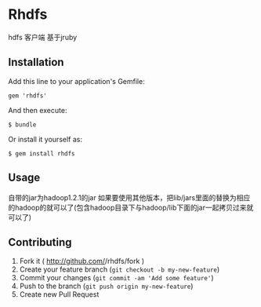 # Rhdfs

hdfs 客户端 基于jruby

## Installation

Add this line to your application's Gemfile:

    gem 'rhdfs'

And then execute:

    $ bundle

Or install it yourself as:

    $ gem install rhdfs

## Usage

   自带的jar为hadoop1.2.1的jar
   如果要使用其他版本，把lib/jars里面的替换为相应的hadoop的就可以了(包含hadoop目录下与hadoop/lib下面的jar一起拷贝过来就可以了)


## Contributing

1. Fork it ( http://github.com/<my-github-username>/rhdfs/fork )
2. Create your feature branch (`git checkout -b my-new-feature`)
3. Commit your changes (`git commit -am 'Add some feature'`)
4. Push to the branch (`git push origin my-new-feature`)
5. Create new Pull Request
